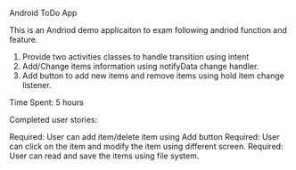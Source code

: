 Android ToDo App

This is an Andriod demo applicaiton to exam following andriod function and feature.

1. Provide two activities classes to handle transition using intent
2. Add/Change items information using notifyData change handler.
3. Add button to add new items and remove items using hold item change listener.

Time Spent: 5 hours 

Completed user stories:

Required: User can add item/delete item using Add button
Required: User can click on the item and modify the item using different screen.
Required: User can read and save the items using file system.

  
